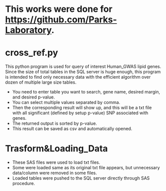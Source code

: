 # This works were done for https://github.com/Parks-Laboratory.

# cross_ref.py
This python program is used for query of interest Human_GWAS lipid genes. Since the size of total tables in the SQL server is huge enough, this program is intended to find only necessary data with the efficient algorithm over dozen of multiple large size tables.
* You need to enter table you want to search, gene name, desired margin, and desired p-value.
* You can select multiple values separated by comma.
* Then the corresponding result will show up, and this will be a txt file with all significant (defined by setup p-value) SNP associated with genes.
* The returned output is sorted by p-value.
* This result can be saved as csv and automatically opened.


# Trasform&Loading_Data
* These SAS files were used to load txt files.
* Some were loaded same as its original txt file appears, but unnecessary data/column were removed in some files.
* Loaded tables were pushed to the SQL server directly through SAS procedure.
